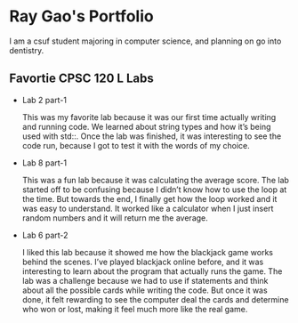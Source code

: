 
# Ray Gao's Portfolio

I am a csuf student majoring in computer science, and planning on go into dentistry.

## Favortie CPSC 120 L Labs

* Lab 2 part-1
  
  This was my favorite lab because it was our first time actually writing and running code. We learned about string types and how it’s being used with std::. Once the lab was finished, it was
  interesting to see the code run, because I got to test it with the words of my choice.

* Lab 8 part-1
  
  This was a fun lab because it was calculating the average score. The lab started off to be confusing because I didn’t know how to use the loop at the time. But towards the end, I finally
  get how the loop worked and it was easy to understand. It worked like a calculator when I just insert random numbers and it will return me the average.

* Lab 6 part-2
  
  I liked this lab because it showed me how the blackjack game works behind the scenes. I’ve played blackjack online before, and it was interesting to learn about the program that actually
  runs the game. The lab was a challenge because we had to use if statements and think about all the possible cards while writing the code. But once it was done, it felt rewarding to see the
  computer deal the cards and determine who won or lost, making it feel much more like the real game.
